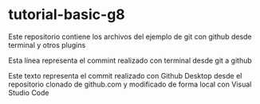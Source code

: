 # tutorial-basic-g8
Este repositorio contiene los archivos del ejemplo de git con github desde  terminal y otros plugins

Esta línea representa el commint realizado con terminal desde git a github

Este texto representa el commit realizado con Github Desktop desde el repositorio clonado de github.com y modificado de forma local con Visual Studio Code
